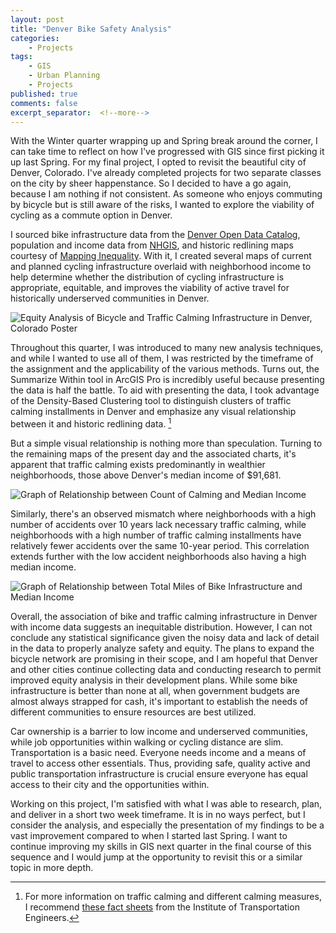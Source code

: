 ```yaml
---
layout: post
title: "Denver Bike Safety Analysis"
categories:
    - Projects
tags:
    - GIS
    - Urban Planning
    - Projects
published: true
comments: false
excerpt_separator:  <!--more-->
---
```


With the Winter quarter wrapping up and Spring break around the corner, I can take time to reflect on how I've progressed with GIS since first picking it up last Spring. For my final project, I opted to revisit the beautiful city of Denver, Colorado. I've already completed projects for two separate classes on the city by sheer happenstance. So I decided to have a go again, because I am nothing if not consistent. As someone who enjoys commuting by bicycle but is still aware of the risks, I wanted to explore the viability of cycling as a commute option in Denver. <!--more-->

I sourced bike infrastructure data from the [Denver Open Data Catalog](https://data.denvergov.orgcreativecommons.org/licenses/by/3.0/), population and income data from [NHGIS](https://data2.nhgis.org/main), and historic redlining maps courtesy of [Mapping Inequality](https://dsl.richmond.edu/panorama/redlining/map/CO/Denver/areas#loc=12/39.7104/-104.9693). With it, I created several maps of current and planned cycling infrastructure overlaid with neighborhood income to help determine whether the distribution of cycling infrastructure is appropriate, equitable, and improves the viability of active travel for historically underserved communities in Denver. 

![Equity Analysis of Bicycle and Traffic Calming Infrastructure in Denver, Colorado Poster]({{site.baseurl}}/assets/images/DenverBikeAnalysis.jpg)

Throughout this quarter, I was introduced to many new analysis techniques, and while I wanted to use all of them, I was restricted by the timeframe of the assignment and the applicability of the various methods. Turns out, the Summarize Within tool in ArcGIS Pro is incredibly useful because presenting the data is half the battle. To aid with presenting the data, I took advantage of the Density-Based Clustering tool to distinguish clusters of traffic calming installments in Denver and emphasize any visual relationship between it and historic redlining data. [^1]

But a simple visual relationship is nothing more than speculation. Turning to the remaining maps of the present day and the associated charts, it's apparent that traffic calming exists predominantly in wealthier neighborhoods, those above Denver's median income of $91,681.

![Graph of Relationship between Count of Calming and Median Income]({{site.baseurl}}/assets/images/BikeCalmingvIncome.jpg)

Similarly, there's an observed mismatch where neighborhoods with a high number of accidents over 10 years lack necessary traffic calming, while neighborhoods with a high number of traffic calming installments have relatively fewer accidents over the same 10-year period. This correlation extends further with the low accident neighborhoods also having a high median income.

![Graph of Relationship between Total Miles of Bike Infrastructure and Median Income]({{site.baseurl}}/assets/images/BikeMilesvIncome.jpg)

Overall, the association of bike and traffic calming infrastructure in Denver with income data suggests an inequitable distribution. However, I can not conclude any statistical significance given the noisy data and lack of detail in the data to properly analyze safety and equity. The plans to expand the bicycle network are promising in their scope, and I am hopeful that Denver and other cities continue collecting data and conducting research to permit improved equity analysis in their development plans. While some bike infrastructure is better than none at all, when government budgets are almost always strapped for cash, it's important to establish the needs of different communities to ensure resources are best utilized.

Car ownership is a barrier to low income and underserved communities, while job opportunities within walking or cycling distance are slim. Transportation is a basic need. Everyone needs income and a means of travel to access other essentials. Thus, providing safe, quality active and public transportation infrastructure is crucial ensure everyone has equal access to their city and the opportunities within.

Working on this project, I'm satisfied with what I was able to research, plan, and deliver in a short two week timeframe. It is in no ways perfect, but I consider the analysis, and especially the presentation of my findings to be  a vast improvement compared to when I started last Spring. I want to continue improving my skills in GIS next quarter in the final course of this sequence and I would jump at the opportunity to revisit this or a similar topic in more depth. 

[^1]: For more information on traffic calming and different calming measures, I recommend [these fact sheets](https://www.ite.org/technical-resources/traffic-calming/traffic-calming-measures/) from the Institute of Transportation Engineers.
